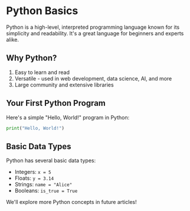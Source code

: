 # Python Basics

Python is a high-level, interpreted programming language known for its simplicity and readability. It's a great language for beginners and experts alike.

## Why Python?

1. Easy to learn and read
2. Versatile - used in web development, data science, AI, and more
3. Large community and extensive libraries

## Your First Python Program

Here's a simple "Hello, World!" program in Python:

```python
print("Hello, World!")
```

## Basic Data Types

Python has several basic data types:

- Integers: `x = 5`
- Floats: `y = 3.14`
- Strings: `name = "Alice"`
- Booleans: `is_true = True`

We'll explore more Python concepts in future articles!